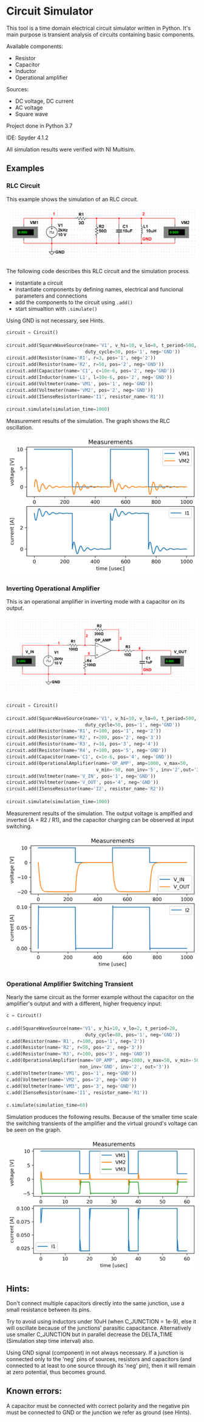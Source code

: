 # Circuit Simulator
This tool is a time domain electrical circuit simulator written in Python.
It's main purpose is transient analysis of circuits containing basic components.

Available components:
 - Resistor
 - Capacitor
 - Inductor
 - Operational amplifier
 
Sources:
 - DC voltage, DC current
 - AC voltage
 - Square wave

Project done in Python 3.7

IDE: Spyder 4.1.2

All simulation results were verified with NI Multisim.

## Examples

### RLC Circuit

This example shows the simulation of an RLC circuit.

![RLC circuit](https://github.com/kkovati/Circuit_Simulator/blob/master/examples/RLC_circuit/RLC_circuit.png?raw=true)

The following code describes this RLC circuit and the simulation process.
 - instantiate a circuit
 - instantiate components by defining names, electrical and funcional parameters and connections
 - add the components to the circuit using `.add()`
 - start simualtion with `.simulate()`
 
Using GND is not necessary, see Hints.

```python
circuit = Circuit()  

circuit.add(SquareWaveSource(name='V1', v_hi=10, v_lo=0, t_period=500, 
                             duty_cycle=50, pos='1', neg='GND'))
circuit.add(Resistor(name='R1', r=3, pos='1', neg='2')) 
circuit.add(Resistor(name='R2', r=50, pos='2', neg='GND'))
circuit.add(Capacitor(name='C1', c=10e-6, pos='2', neg='GND'))
circuit.add(Inductor(name='L1', l=10e-6, pos='2', neg='GND'))
circuit.add(Voltmeter(name='VM1', pos='1', neg='GND'))
circuit.add(Voltmeter(name='VM2', pos='2', neg='GND'))
circuit.add(ISenseResistor(name='I1', resistor_name='R1')) 

circuit.simulate(simulation_time=1000)
```

Measurement results of the simulation. The graph shows the RLC oscillation.

![RLC results](https://github.com/kkovati/Circuit_Simulator/blob/master/examples/RLC_circuit/RLC_sim_results.png?raw=true)

### Inverting Operational Amplifier
 
This is an operational amplifier in inverting mode with a capacitor on its output. 
    
![OpAmp_inverter](https://github.com/kkovati/Circuit_Simulator/blob/master/examples/OpAmp_inverter/OpAmp_inverter.png?raw=true)

```python
circuit = Circuit()  

circuit.add(SquareWaveSource(name='V1', v_hi=10, v_lo=0, t_period=500, 
                             duty_cycle=50, pos='1', neg='GND'))
circuit.add(Resistor(name='R1', r=100, pos='1', neg='2')) 
circuit.add(Resistor(name='R2', r=200, pos='2', neg='3'))
circuit.add(Resistor(name='R3', r=10, pos='3', neg='4'))
circuit.add(Resistor(name='R4', r=100, pos='5', neg='GND'))
circuit.add(Capacitor(name='C1', c=1e-6, pos='4', neg='GND'))
circuit.add(OperationalAmplifier(name='OP_AMP', amp=1000, v_max=50, 
                                 v_min=-50, non_inv='5', inv='2',out='3'))
circuit.add(Voltmeter(name='V_IN', pos='1', neg='GND'))
circuit.add(Voltmeter(name='V_OUT', pos='4', neg='GND'))
circuit.add(ISenseResistor(name='I2', resistor_name='R2')) 

circuit.simulate(simulation_time=1000)
```

Measurement results of the simulation. The output voltage is amplfied and inverted
(A = R2 / R1), and the capacitor charging can be observed at input switching. 

![OpAmp_inv_results](https://github.com/kkovati/Circuit_Simulator/blob/master/examples/OpAmp_inverter/OpAmp_results.png?raw=true)

### Operational Amplifier Switching Transient

Nearly the same circuit as the former example without the capacitor on the 
amplifier's output and with a different, higher frequency input:

```python
c = Circuit() 

c.add(SquareWaveSource(name='V1', v_hi=10, v_lo=2, t_period=20, 
                             duty_cycle=80, pos='1', neg='GND'))
c.add(Resistor(name='R1', r=100, pos='1', neg='2')) 
c.add(Resistor(name='R2', r=50, pos='2', neg='3'))
c.add(Resistor(name='R3', r=100, pos='3', neg='GND'))
c.add(OperationalAmplifier(name='OP_AMP', amp=1000, v_max=50, v_min=-50, 
                           non_inv='GND', inv='2', out='3'))
c.add(Voltmeter(name='VM1', pos='1', neg='GND'))
c.add(Voltmeter(name='VM2', pos='2', neg='GND'))
c.add(Voltmeter(name='VM3', pos='3', neg='GND'))
c.add(ISenseResistor(name='I1', resistor_name='R1'))

c.simulate(simulation_time=60)
```

Simulation produces the following results. Because of the smaller time scale
the switching transients of the amplifier and the virtual ground's voltage can be seen 
on the graph.

![OpAmp_switch_transient_results](https://github.com/kkovati/Circuit_Simulator/blob/master/examples/OpAmp_switching_transient/OpAmp_switching_transient_results.png?raw=true)
    
## Hints:

Don't connect multiple capacitors directly into the same junction, use a small 
resistance between its pins.

Try to avoid using inductors under 10uH (when C_JUNCTION = 1e-9), else it will 
oscillate because of the junctions' parasitic capacitance. 
Alternatively use smaller C_JUNCTION but in parallel decrease the DELTA_TIME 
(Simulation step time interval) also.

Using GND signal (component) in not always necessary. If a junction is 
connected only to the 'neg' pins of sources, resistors and capacitors 
(and connected to at least to one source through its 'neg' pin), 
then it will remain at zero potential, thus becomes ground.

## Known errors:

A capacitor must be connected with correct polarity and the negative pin 
must be connected to GND or the junction we refer as ground (see Hints).







